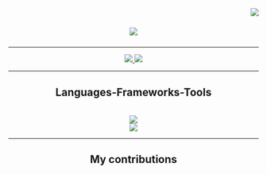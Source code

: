 <img align="right" src="https://visitor-badge.laobi.icu/badge?page_id=BetoC2.BetoC2" />

<h1 align="center">
    <img src="https://readme-typing-svg.herokuapp.com/?font=Righteous&size=35&center=true&vCenter=true&width=500&height=70&duration=4000&lines=Hi+There!+👋;+I'm+Alberto!;" />
</h1>

<h3> </h3>

---

<div align="center"> 
  <a href="https://www.linkedin.com/in/alberto-renteria-a252412b9" target="_blank">
    <img src="https://img.shields.io/badge/LinkedIn-0077B5?style=for-the-badge&logo=linkedin&logoColor=white" target="_blank" />
  </a>
  <a href="" target="_blank">
     <img src="https://img.shields.io/badge/Portfolio-F0F0F0?style=for-the-badge&logo=google-chrome&logoColor=white" target="_blank" />
  </a>
</div>

---

<h2 align="center">Languages-Frameworks-Tools</h2>
<br/>
<div align="center">
    <img src="https://skillicons.dev/icons?i=java,c,python,vscode,github,git" /><br>
    <img src="https://skillicons.dev/icons?i=html,css,javascript,nodejs,react" />
</div>

---

<h2 align="center">My contributions</h2>
<picture>
  <source media="(prefers-color-scheme: dark)" srcset="https://raw.githubusercontent.com/BetoC2/BetoC2/output/github-contribution-grid-snake.svg" />
  <source media="(prefers-color-scheme: light)" srcset="https://raw.githubusercontent.com/BetoC2/BetoC2/output/github-contribution-grid-snake-dark.svg" />
  <img alt="github-snake" src="https://raw.githubusercontent.com/BetoC2/BetoC2/output/github-contribution-grid-snake.svg